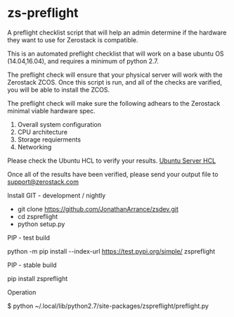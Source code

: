 # zs-preflight
A preflight checklist script that will help an admin determine if the hardware they want to use for Zerostack is compatible.

This is an automated preflight checklist that will work on a base ubuntu OS (14.04,16.04), and requires a minimum of python 2.7.

The preflight check will ensure that your physical server will work with the Zerostack ZCOS. Once this script is run, and
all of the checks are varified, you will be able to install the ZCOS.

The preflight check will make sure the following adhears to the Zerostack minimal viable hardware spec.

1. Overall system configuration
2. CPU architecture
3. Storage requierments
4. Networking

Please check the Ubuntu HCL to verify your results.
[Ubuntu Server HCL](https://certification.ubuntu.com/server/)

Once all of the results have been verified, please send your output file to support@zerostack.com

Install
GIT - development / nightly
* git clone https://github.com/JonathanArrance/zsdev.git
* cd zspreflight
* python setup.py

PIP - test build

  python -m pip install --index-url https://test.pypi.org/simple/ zspreflight

PIP - stable build

  pip install zspreflight

Operation

  $ python ~/.local/lib/python2.7/site-packages/zspreflight/preflight.py
